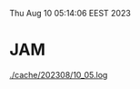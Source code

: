 Thu Aug 10 05:14:06 EEST 2023
# JAM
<a href='./cache/202308/10_05.log'>./cache/202308/10_05.log</a>
